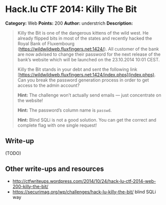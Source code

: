 # Hack.lu CTF 2014: Killy The Bit

**Category:** Web
**Points:** 200
**Author:** understrich
**Description:**

> Killy the Bit is one of the dangerous kittens of the wild west. He already flipped bits in most of the states and recently hacked the Royal Bank of Fluxembourg (https://wildwildweb.fluxfingers.net:1424/). All customer of the bank are now advised to change their password for the next release of the bank’s website which will be launched on the 23.10.2014 10:01 CEST.
>
> Killy the Bit stands in your debt and sent the following link [https://wildwildweb.fluxfingers.net:1424/index.phps](index.phps). Can you break the password generation process in order to get access to the admin account?
>
> **Hint:** The challenge won’t actually send emails — just concentrate on the website!
>
> **Hint:** The password’s column name is `passwd`.
>
> **Hint:** Blind SQLi is not a good solution. You can get the correct and complete flag with one single request!

## Write-up

(TODO)

## Other write-ups and resources

* <http://ctfwriteups.wordpress.com/2014/10/24/hack-lu-ctf-2014-web-200-killy-the-bit/>
* <https://securimag.org/wp/challenges/hack-lu-killy-the-bit/> blind SQLi way